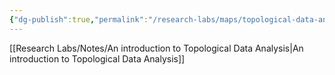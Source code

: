 ```yaml
---
{"dg-publish":true,"permalink":"/research-labs/maps/topological-data-analysis/","tags":["topology","mathematics"],"created":"2025-03-07T14:32:09.243+07:00","updated":"2025-03-11T17:20:59.930+07:00"}
---
```


[[Research Labs/Notes/An introduction to Topological Data Analysis\|An introduction to Topological Data Analysis]]
